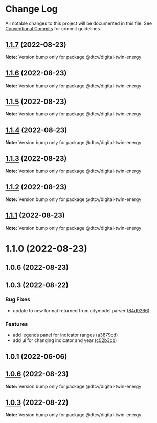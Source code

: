 # Change Log

All notable changes to this project will be documented in this file.
See [Conventional Commits](https://conventionalcommits.org) for commit guidelines.

## [1.1.7](https://github.com/paramountric/digitaltwincityviewer/compare/@dtcv/digital-twin-energy@1.1.6...@dtcv/digital-twin-energy@1.1.7) (2022-08-23)

**Note:** Version bump only for package @dtcv/digital-twin-energy





## [1.1.6](https://github.com/paramountric/digitaltwincityviewer/compare/@dtcv/digital-twin-energy@1.1.5...@dtcv/digital-twin-energy@1.1.6) (2022-08-23)

**Note:** Version bump only for package @dtcv/digital-twin-energy





## [1.1.5](https://github.com/paramountric/digitaltwincityviewer/compare/@dtcv/digital-twin-energy@1.1.4...@dtcv/digital-twin-energy@1.1.5) (2022-08-23)

**Note:** Version bump only for package @dtcv/digital-twin-energy





## [1.1.4](https://github.com/paramountric/digitaltwincityviewer/compare/@dtcv/digital-twin-energy@1.1.3...@dtcv/digital-twin-energy@1.1.4) (2022-08-23)

**Note:** Version bump only for package @dtcv/digital-twin-energy





## [1.1.3](https://github.com/paramountric/digitaltwincityviewer/compare/@dtcv/digital-twin-energy@1.1.2...@dtcv/digital-twin-energy@1.1.3) (2022-08-23)

**Note:** Version bump only for package @dtcv/digital-twin-energy





## [1.1.2](https://github.com/paramountric/digitaltwincityviewer/compare/@dtcv/digital-twin-energy@1.1.1...@dtcv/digital-twin-energy@1.1.2) (2022-08-23)

**Note:** Version bump only for package @dtcv/digital-twin-energy





## [1.1.1](https://github.com/paramountric/digitaltwincityviewer/compare/@dtcv/digital-twin-energy@1.1.0...@dtcv/digital-twin-energy@1.1.1) (2022-08-23)

**Note:** Version bump only for package @dtcv/digital-twin-energy





# 1.1.0 (2022-08-23)



## 1.0.6 (2022-08-23)



## 1.0.3 (2022-08-22)


### Bug Fixes

* update to new format returned from citymodel parser ([84d9266](https://github.com/paramountric/digitaltwincityviewer/commit/84d92667af91e460038fccd763827990d9b475f6))


### Features

* add legends panel for indicator ranges ([a3879cd](https://github.com/paramountric/digitaltwincityviewer/commit/a3879cd4b67f3308fc9eeeee3f38a95a96d0f9f9))
* add ui for changing indicator and year ([c02b3cb](https://github.com/paramountric/digitaltwincityviewer/commit/c02b3cb1fae7cd426a4f9c40955d0cf74c7853c3))



## 1.0.1 (2022-06-06)





## [1.0.6](https://github.com/paramountric/digitaltwincityviewer/compare/v1.0.5...v1.0.6) (2022-08-23)

**Note:** Version bump only for package @dtcv/digital-twin-energy





## [1.0.3](https://github.com/paramountric/digitaltwincityviewer/compare/v1.0.2...v1.0.3) (2022-08-22)

**Note:** Version bump only for package @dtcv/digital-twin-energy
